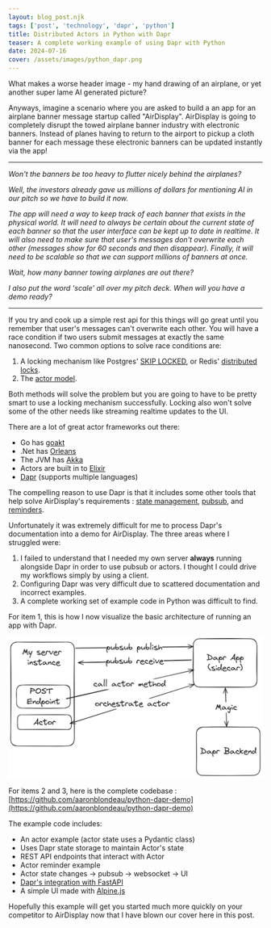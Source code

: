 ```yaml
---
layout: blog_post.njk
tags: ['post', 'technology', 'dapr', 'python']
title: Distributed Actors in Python with Dapr
teaser: A complete working example of using Dapr with Python
date: 2024-07-16
cover: /assets/images/python_dapr.png
---
```


What makes a worse header image - my hand drawing of an airplane, or yet another super lame AI generated picture?

Anyways, imagine a scenario where you are asked to build a an app for an airplane banner message startup called "AirDisplay". AirDisplay is going to completely disrupt the towed airplane banner industry with electronic banners. Instead of planes having to return to the airport to pickup a cloth banner for each message these electronic banners can be updated instantly via the app!

---

*Won't the banners be too heavy to flutter nicely behind the airplanes?*

*Well, the investors already gave us millions of dollars for mentioning AI in our pitch so we have to build it now.*

*The app will need a way to keep track of each banner that exists in the physical world. It will need to always be certain about the current state of each banner so that the user interface can be kept up to date in realtime. It will also need to make sure that user's messages don't overwrite each other (messages show for 60 seconds and then disappear). Finally, it will need to be scalable so that we can support millions of banners at once.*

*Wait, how many banner towing airplanes are out there?*

*I also put the word 'scale' all over my pitch deck. When will you have a demo ready?*

---

If you try and cook up a simple rest api for this things will go great until you remember that user's messages can't overwrite each other. You will have a race condition if two users submit messages at exactly the same nanosecond. Two common options to solve race conditions are:
1) A locking mechanism like Postgres' [SKIP LOCKED](https://www.postgresql.org/docs/current/sql-select.html), or Redis' [distributed locks](https://redis.io/docs/latest/develop/use/patterns/distributed-locks/).
2) The [actor model](https://en.wikipedia.org/wiki/Actor_model).

Both methods will solve the problem but you are going to have to be pretty smart to use a locking mechanism successfully. Locking also won't solve some of the other needs like streaming realtime updates to the UI.

There are a lot of great actor frameworks out there:
- Go has [goakt](https://github.com/Tochemey/goakt)
- .Net has [Orleans](https://learn.microsoft.com/en-us/dotnet/orleans/overview)
- The JVM has [Akka](https://akka.io/)
- Actors are built in to [Elixir](https://elixirschool.com/en/lessons/intermediate/concurrency)
- [Dapr](https://dapr.io/) (supports multiple languages)

The compelling reason to use Dapr is that it includes some other tools that help solve AirDisplay's requirements : [state management](https://docs.dapr.io/developing-applications/building-blocks/state-management/), [pubsub](https://docs.dapr.io/developing-applications/building-blocks/pubsub/), and [reminders](https://docs.dapr.io/developing-applications/building-blocks/actors/actors-timers-reminders/).

Unfortunately it was extremely difficult for me to process Dapr's documentation into a demo for AirDisplay. The three areas where I struggled were:
1) I failed to understand that I needed my own server **always** running alongside Dapr in order to use pubsub or actors. I thought I could drive my workflows simply by using a client.
2) Configuring Dapr was very difficult due to scattered documentation and incorrect examples.
3) A complete working set of example code in Python was difficult to find.

For item 1, this is how I now visualize the basic architecture of running an app with Dapr.

![Dapr Server and Sidecar model](/assets/images/dapr_server_relationship.png)

For items 2 and 3, here is the complete codebase : [https://github.com/aaronblondeau/python-dapr-demo](https://github.com/aaronblondeau/python-dapr-demo)

The example code includes:
- An actor example (actor state uses a Pydantic class)
- Uses Dapr state storage to maintain Actor's state
- REST API endpoints that interact with Actor
- Actor reminder example
- Actor state changes -> pubsub -> websocket -> UI
- [Dapr's integration with FastAPI](https://docs.dapr.io/developing-applications/sdks/python/python-sdk-extensions/python-fastapi/)
- A simple UI made with [Alpine.js](https://alpinejs.dev/)

Hopefully this example will get you started much more quickly on your competitor to AirDisplay now that I have blown our cover here in this post.

